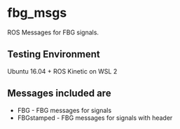 # fbg_msgs
ROS Messages for FBG signals.

## Testing Environment
Ubuntu 16.04 + ROS Kinetic on WSL 2

## Messages included are
* FBG - FBG messages for signals
* FBGstamped - FBG messages for signals with header
